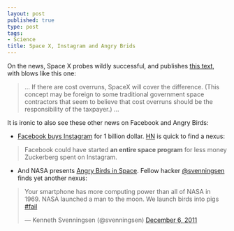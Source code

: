 ```yaml
--- 
layout: post  
published: true 
type: post 
tags: 
- Science 
title: Space X, Instagram and Angry Brids
--- 
```

On the news, Space X probes wildly successful, and publishes [this text](http://www.spacex.com/usa.php), with blows like this one:
>...
> If there are cost overruns, SpaceX will cover the difference. (This concept may
> be foreign to some traditional government space contractors that seem to
> believe that cost overruns should be the responsibility of the
> taxpayer.)
>... 

It is ironic to also see these other news on Facebook and Angry Birds:
<!--more-->
* [Facebook buys Instagram](http://arstechnica.com/business/news/2012/04/zuckerberg-closed-instagram-deal-without-facebook-board.ars?utm_source=feedburner&utm_medium=feed&utm_campaign=Feed%3A+arstechnica%2Findex+%28Ars+Technica+-+Featured+Content%29) for 1 billion dollar. [HN](http://news.ycombinator.com/item?id=3857904) is quick to find a nexus:
>Facebook could have started **an entire space program** for less money
>Zuckerberg spent on Instagram.

* And NASA presents [Angry Birds in Space](http://space.angrybirds.com/launch/). Fellow hacker [@svenningsen](https://twitter.com/#!/svenningsen/status/144111724923076608) finds yet another nexus:  

<blockquote class="twitter-tweet tw-align-center"><p>Your smartphone has more computing power than all of NASA in 1969. NASA launched a man to the moon. We launch birds into pigs <a href="https://twitter.com/search/%2523fail">#fail</a></p>&mdash; Kenneth Svenningsen (@svenningsen) <a href="https://twitter.com/svenningsen/status/144111724923076608" data-datetime="2011-12-06T17:51:27+00:00">December 6, 2011</a></blockquote>
<script src="//platform.twitter.com/widgets.js" charset="utf-8"></script>
